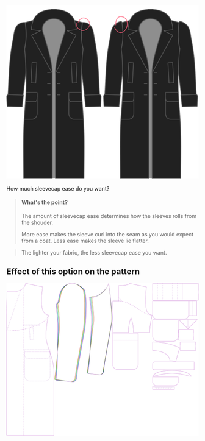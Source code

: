 ![Holgura de la parte superior de la manga](./sleevecapease.svg)

How much sleevecap ease do you want?

> #### What's the point?
> 
> The amount of sleevecap ease determines how the sleeves rolls from the shouder.
> 
> More ease makes the sleeve curl into the seam as you would expect from a coat. Less ease makes the sleeve lie flatter.

> The lighter your fabric, the less sleevecap ease you want.


## Effect of this option on the pattern
![This image shows the effect of this option by superimposing several variants that have a different value for this option](carlton_sleevecapease_sample.svg "Effect of this option on the pattern")